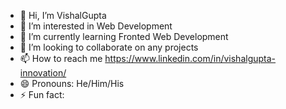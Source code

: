 - 👋 Hi, I’m VishalGupta
- 👀 I’m interested in Web Development
- 🌱 I’m currently learning Fronted Web Development
- 💞️ I’m looking to collaborate on any projects
- 📫 How to reach me https://www.linkedin.com/in/vishalgupta-innovation/
- 😄 Pronouns: He/Him/His
- ⚡ Fun fact: 

<!---
VishalGCode/VishalGCode is a ✨ special ✨ repository because its `README.md` (this file) appears on your GitHub profile.
You can click the Preview link to take a look at your changes.
--->
